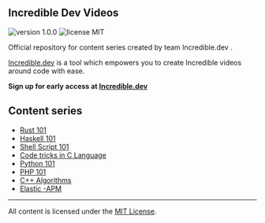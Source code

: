 ## Incredible Dev Videos


<p align="left">
    <img src="https://img.shields.io/badge/version-1.0.0-yellowgreen" alt="version 1.0.0"/>
    <img src="https://img.shields.io/badge/license-MIT-brightgreen" alt="license MIT"/>
</p>

Official repository for content series created by team Incredible.dev .

[Incredible.dev](https://incredible.dev) is a tool which empowers you to create Incredible videos around code with ease.

**Sign up for early access at [Incredible.dev](https://Incredible.dev)**


## Content series

* [Rust 101](Rust-101/README.md)
* [Haskell 101](Haskell/README.md)
* [Shell Script 101](shell_scripts/README.md)
* [Code tricks in C Language](c/README.md)
* [Python 101](Python101/README.md)
* [PHP 101](PHP-101/README.md)
* [C++ Algorithms](CPP-Algorithms/README.md)
* [Elastic -APM](elastic-apm/README.md)

___

All content is licensed under the [MIT License](LICENSE).

